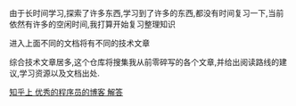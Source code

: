 由于长时间学习,探索了许多东西,学习到了许多的东西,都没有时间复习一下,当前依然有许多的空闲时间,我打算开始复习整理知识

进入上面不同的文档将有不同的技术文章

综合技术文章居多,这个仓库将搜集我从前零碎写的各个文章,并给出阅读路线的建议,学习资源以及文档出处.

[知乎上 优秀的程序员的博客 解答](https://www.zhihu.com/question/19934502)